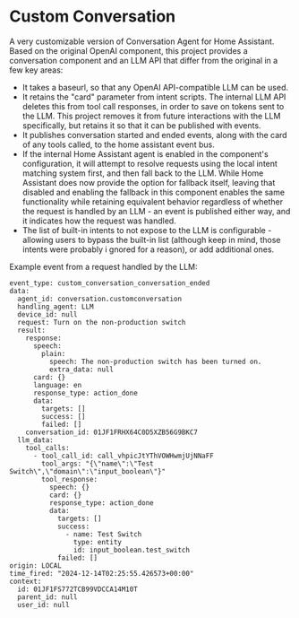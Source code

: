 # Custom Conversation
A very customizable version of Conversation Agent for Home Assistant. Based on the original OpenAI component, this project provides a conversation component and an LLM API that differ from the original in a few key areas:
* It takes a baseurl, so that any OpenAI API-compatible LLM can be used.
* It retains the "card" parameter from intent scripts. The internal LLM API deletes this from tool call responses, in order to save on tokens sent to the LLM. This project removes it from future interactions with the LLM specifically, but retains it so that it can be published with events.
* It publishes conversation started and ended events, along with the card of any tools called, to the home assistant event bus.
* If the internal Home Assistant agent is enabled in the component's configuration, it will attempt to resolve requests using the local intent matching system first, and then fall back to the LLM. While Home Assistant does now provide the option for fallback itself, leaving that disabled and enabling the fallback in this component enables the same functionality while retaining equivalent behavior regardless of whether the request is handled by an LLM - an event is published either way, and it indicates how the request was handled.
* The list of built-in intents to not expose to the LLM is configurable - allowing users to bypass the built-in list (although keep in mind, those intents were probably i gnored for a reason), or add additional ones.


Example event from a request handled by the LLM:
```
event_type: custom_conversation_conversation_ended
data:
  agent_id: conversation.customconversation
  handling_agent: LLM
  device_id: null
  request: Turn on the non-production switch
  result:
    response:
      speech:
        plain:
          speech: The non-production switch has been turned on.
          extra_data: null
      card: {}
      language: en
      response_type: action_done
      data:
        targets: []
        success: []
        failed: []
    conversation_id: 01JF1FRHX64C0D5XZB56G9BKC7
  llm_data:
    tool_calls:
      - tool_call_id: call_vhpicJtYThVOWHwmjUjNNaFF
        tool_args: "{\"name\":\"Test Switch\",\"domain\":\"input_boolean\"}"
        tool_response:
          speech: {}
          card: {}
          response_type: action_done
          data:
            targets: []
            success:
              - name: Test Switch
                type: entity
                id: input_boolean.test_switch
            failed: []
origin: LOCAL
time_fired: "2024-12-14T02:25:55.426573+00:00"
context:
  id: 01JF1FS772TCB99VDCCA14M10T
  parent_id: null
  user_id: null
```